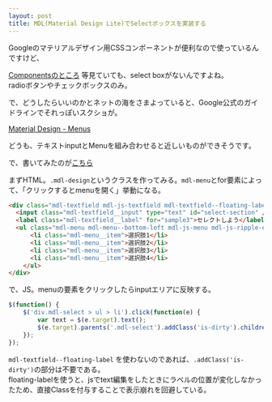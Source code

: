 ```yaml
---
layout: post
title: MDL(Material Design Lite)でSelectボックスを実装する
---
```


Googleのマテリアルデザイン用CSSコンポーネントが便利なので使っているんですけど、

[Componentsのところ](http://www.getmdl.io/components/index.html#toggles-section) 等見ていても、select boxがないんですよね。  
radioボタンやチェックボックスのみ。

で、どうしたらいいのかとネットの海をさまよっていると、Google公式のガイドラインでそれっぽいスクショが。

[Material Design - Menus](https://www.google.com/design/spec/components/menus.html#)

どうも、テキストinputとMenuを組み合わせると近しいものができそうです。

で、書いてみたのが[こちら](http://kentayamamoto.github.io/pages/mdl-select/index.html)

まずHTML。`.mdl-design`というクラスを作ってみる。`mdl-menu`とfor要素によって、「クリックするとmenuを開く」挙動になる。

```html
<div class="mdl-textfield mdl-js-textfield mdl-textfield--floating-label mdl-select">
  <input class="mdl-textfield__input" type="text" id="select-section" />
  <label class="mdl-textfield__label" for="sample3">セレクトしよう</label>
  <ul class="mdl-menu mdl-menu--bottom-left mdl-js-menu mdl-js-ripple-effect" for="select-section">
	  <li class="mdl-menu__item">選択肢1</li>
	  <li class="mdl-menu__item">選択肢2</li>
	  <li class="mdl-menu__item">選択肢3</li>
	  <li class="mdl-menu__item">選択肢4</li>
	</ul>
</div>
```

で、JS。menuの要素をクリックしたらinputエリアに反映する。

```javascript
$(function() {
	$('div.mdl-select > ul > li').click(function(e) {
		var text = $(e.target).text();
		$(e.target).parents('.mdl-select').addClass('is-dirty').children('input').val(text);
	});
});
```

`mdl-textfield--floating-label` を使わないのであれば、`.addClass('is-dirty')`の部分は不要である。  
floating-labelを使うと、jsでtext編集をしたときにラベルの位置が変化しなかったため、直接Classを付与することで表示崩れを回避している。
